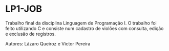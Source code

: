 # LP1-JOB
Trabalho final da disciplina Linguagem de Programação I. O trabalho foi feito utilizando C e consiste num cadastro de violões com consulta, edição e exclusão de registros.

Autores: Lázaro Queiroz e Victor Pereira